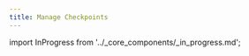 ```yaml
---
title: Manage Checkpoints
---
```


import InProgress from '../_core_components/_in_progress.md';

<InProgress/>